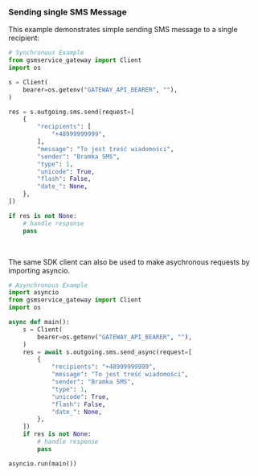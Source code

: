 <!-- Start SDK Example Usage [usage] -->
### Sending single SMS Message

This example demonstrates simple sending SMS message to a single recipient:

```python
# Synchronous Example
from gsmservice_gateway import Client
import os

s = Client(
    bearer=os.getenv("GATEWAY_API_BEARER", ""),
)

res = s.outgoing.sms.send(request=[
    {
        "recipients": [
            "+48999999999",
        ],
        "message": "To jest treść wiadomości",
        "sender": "Bramka SMS",
        "type": 1,
        "unicode": True,
        "flash": False,
        "date_": None,
    },
])

if res is not None:
    # handle response
    pass
```

</br>

The same SDK client can also be used to make asychronous requests by importing asyncio.
```python
# Asynchronous Example
import asyncio
from gsmservice_gateway import Client
import os

async def main():
    s = Client(
        bearer=os.getenv("GATEWAY_API_BEARER", ""),
    )
    res = await s.outgoing.sms.send_async(request=[
        {
            "recipients": "+48999999999",
            "message": "To jest treść wiadomości",
            "sender": "Bramka SMS",
            "type": 1,
            "unicode": True,
            "flash": False,
            "date_": None,
        },
    ])
    if res is not None:
        # handle response
        pass

asyncio.run(main())
```
<!-- End SDK Example Usage [usage] -->